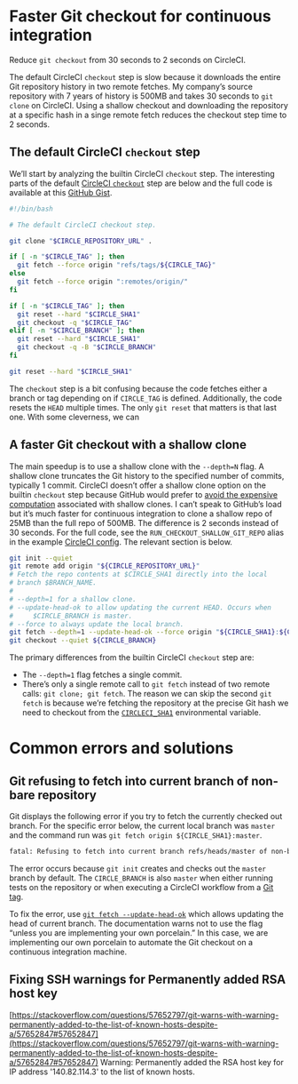 # Faster Git checkout for continuous integration

Reduce `git checkout` from 30 seconds to 2 seconds on CircleCI.

The default CircleCI `checkout` step is slow because it downloads the
entire Git repository history in two remote fetches. My company’s
source repository with 7 years of history is 500MB and takes 30
seconds to `git clone` on CircleCI. Using a shallow checkout and
downloading the repository at a specific hash in a singe remote fetch
reduces the checkout step time to 2 seconds.

## The default CircleCI `checkout` step

We’ll start by analyzing the builtin CircleCI `checkout` step. The
interesting parts of the default [CircleCI `checkout`][checkout]
step are below and the full code is available at this [GitHub Gist][checkout-gist].

[checkout]: https://circleci.com/docs/2.0/configuration-reference/#checkout
[checkout-gist]: https://gist.github.com/jschaf/31d88678cbf733e9bb749ec0afdcc418

```bash
#!/bin/bash

# The default CircleCI checkout step.

git clone "$CIRCLE_REPOSITORY_URL" .

if [ -n "$CIRCLE_TAG" ]; then
  git fetch --force origin "refs/tags/${CIRCLE_TAG}"
else
  git fetch --force origin ":remotes/origin/"
fi

if [ -n "$CIRCLE_TAG" ]; then
  git reset --hard "$CIRCLE_SHA1"
  git checkout -q "$CIRCLE_TAG"
elif [ -n "$CIRCLE_BRANCH" ]; then
  git reset --hard "$CIRCLE_SHA1"
  git checkout -q -B "$CIRCLE_BRANCH"
fi

git reset --hard "$CIRCLE_SHA1"
```

The `checkout` step is a bit confusing because the code fetches either
a branch or tag depending on if `CIRCLE_TAG` is defined.
Additionally, the code resets the `HEAD` multiple times. The only `git
reset` that matters is that last one.  With some cleverness, we can

## A faster Git checkout with a shallow clone

The main speedup is to use a shallow clone with the `--depth=N`
flag. A shallow clone truncates the Git history to the specified
number of commits, typically 1 commit. CircleCI doesn’t offer a
shallow clone option on the builtin `checkout` step because GitHub
would prefer to [avoid the expensive computation][expensive-shallow]
associated with shallow clones. I can’t speak to GitHub’s load but
it’s much faster for continuous integration to clone a shallow repo of
25MB than the full repo of 500MB.  The difference is 2 seconds instead
of 30 seconds.  For the full code, see the
`RUN_CHECKOUT_SHALLOW_GIT_REPO` alias in the example [CircleCI config]. The
relevant section is below.

[expensive-shallow]: https://github.com/circleci/circleci-docs/issues/2040#issuecomment-368129275
[CircleCI config]: https://github.com/jschaf/ci_speed_test/blob/master/.circleci/config.yml

```bash
git init --quiet
git remote add origin "${CIRCLE_REPOSITORY_URL}"
# Fetch the repo contents at $CIRCLE_SHA1 directly into the local
# branch $BRANCH_NAME.
#
# --depth=1 for a shallow clone.
# --update-head-ok to allow updating the current HEAD. Occurs when
#     $CIRCLE_BRANCH is master.
# --force to always update the local branch.
git fetch --depth=1 --update-head-ok --force origin "${CIRCLE_SHA1}:${CIRCLE_BRANCH}"
git checkout --quiet ${CIRCLE_BRANCH}
```

The primary differences from the builtin CircleCI `checkout` step are:

-   The `--depth=1` flag fetches a single commit.
-   There’s only a single remote call to `git fetch` instead of two
    remote calls: `git clone; git fetch`.  The reason we can skip the
    second `git fetch` is because we’re fetching the repository at the
    precise Git hash we need to checkout from the
    [`CIRCLECI_SHA1`](https://circleci.com/docs/2.0/env-vars/)
    environmental variable.

# Common errors and solutions

## Git refusing to fetch into current branch of non-bare repository

Git displays the following error if you try to fetch the currently
checked out branch. For the specific error below, the current local
branch was `master` and the command run was `git fetch origin
${CIRCLE_SHA1}:master`.

```bash
fatal: Refusing to fetch into current branch refs/heads/master of non-bare repository
```

The error occurs because `git init` creates and checks out the
`master` branch by default.  The `CIRCLE_BRANCH` is also `master` when
either running tests on the repository or when executing a CircleCI
workflow from a [Git
tag](https://circleci.com/docs/2.0/workflows/#executing-workflows-for-a-git-tag).

To fix the error, use [`git fetch
--update-head-ok`](https://git-scm.com/docs/git-fetch#Documentation/git-fetch.txt---update-head-ok)
which allows updating the head of current branch.  The documentation
warns not to use the flag “unless you are implementing your own
porcelain.” In this case, we are implementing our own porcelain to
automate the Git checkout on a continuous integration machine.


## Fixing SSH warnings for Permanently added RSA host key

[https://stackoverflow.com/questions/57652797/git-warns-with-warning-permanently-added-to-the-list-of-known-hosts-despite-a/57652847#57652847](https://stackoverflow.com/questions/57652797/git-warns-with-warning-permanently-added-to-the-list-of-known-hosts-despite-a/57652847#57652847)
Warning: Permanently added the RSA host key for IP address '140.82.114.3' to the list of known hosts.
